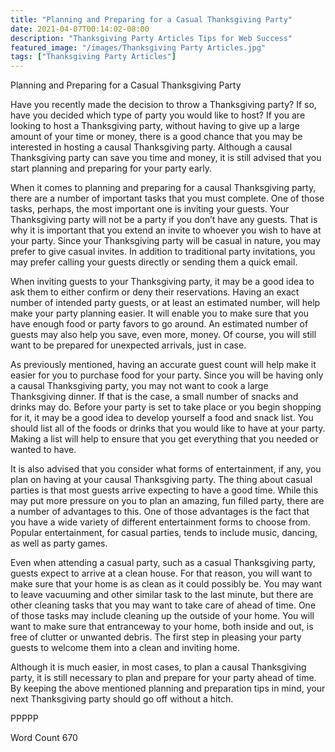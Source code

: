 ```yaml
---
title: "Planning and Preparing for a Casual Thanksgiving Party"
date: 2021-04-07T00:14:02-08:00
description: "Thanksgiving Party Articles Tips for Web Success"
featured_image: "/images/Thanksgiving Party Articles.jpg"
tags: ["Thanksgiving Party Articles"]
---
```


Planning and Preparing for a Casual Thanksgiving Party

Have you recently made the decision to throw a Thanksgiving party?  If so, have you decided which type of party you would like to host?  If you are looking to host a Thanksgiving party, without having to give up a large amount of your time or money, there is a good chance that you may be interested in hosting a causal Thanksgiving party. Although a causal Thanksgiving party can save you time and money, it is still advised that you start planning and preparing for your party early.  

When it comes to planning and preparing for a causal Thanksgiving party, there are a number of important tasks that you must complete. One of those tasks, perhaps, the most important one is inviting your guests. Your Thanksgiving party will not be a party if you don’t have any guests. That is why it is important that you extend an invite to whoever you wish to have at your party.  Since your Thanksgiving party will be casual in nature, you may prefer to give casual invites.  In addition to traditional party invitations, you may prefer calling your guests directly or sending them a quick email.

When inviting guests to your Thanksgiving party, it may be a good idea to ask them to either confirm or deny their reservations. Having an exact number of intended party guests, or at least an estimated number, will help make your party planning easier.  It will enable you to make sure that you have enough food or party favors to go around.  An estimated number of guests may also help you save, even more, money.  Of course, you will still want to be prepared for unexpected arrivals, just in case.  

As previously mentioned, having an accurate guest count will help make it easier for you to purchase food for your party. Since you will be having only a causal Thanksgiving party, you may not want to cook a large Thanksgiving dinner.  If that is the case, a small number of snacks and drinks may do.  Before your party is set to take place or you begin shopping for it, it may be a good idea to develop yourself a food and snack list.  You should list all of the foods or drinks that you would like to have at your party. Making a list will help to ensure that you get everything that you needed or wanted to have.  

It is also advised that you consider what forms of entertainment, if any, you plan on having at your causal Thanksgiving party. The thing about casual parties is that most guests arrive expecting to have a good time.  While this may put more pressure on you to plan an amazing, fun filled party, there are a number of advantages to this. One of those advantages is the fact that you have a wide variety of different entertainment forms to choose from. Popular entertainment, for casual parties, tends to include music, dancing, as well as party games. 

Even when attending a casual party, such as a casual Thanksgiving party, guests expect to arrive at a clean house.  For that reason, you will want to make sure that your home is as clean as it could possibly be.  You may want to leave vacuuming and other similar task to the last minute, but there are other cleaning tasks that you may want to take care of ahead of time.  One of those tasks may include cleaning up the outside of your home. You will want to make sure that entranceway to your home, both inside and out, is free of clutter or unwanted debris.  The first step in pleasing your party guests to welcome them into a clean and inviting home.  

Although it is much easier, in most cases, to plan a causal Thanksgiving party, it is still necessary to plan and prepare for your party ahead of time. By keeping the above mentioned planning and preparation tips in mind, your next Thanksgiving party should go off without a hitch.

PPPPP

Word Count 670

